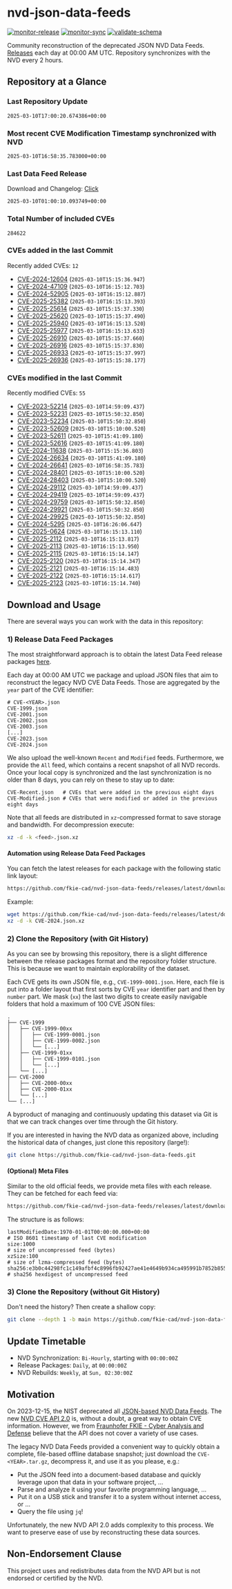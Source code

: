 # nvd-json-data-feeds

[![monitor-release](https://github.com/fkie-cad/nvd-json-data-feeds/actions/workflows/monitor_release.yml/badge.svg)](https://github.com/fkie-cad/nvd-json-data-feeds/actions/workflows/monitor_release.yml)
[![monitor-sync](https://github.com/fkie-cad/nvd-json-data-feeds/actions/workflows/monitor_sync.yml/badge.svg)](https://github.com/fkie-cad/nvd-json-data-feeds/actions/workflows/monitor_sync.yml)
[![validate-schema](https://github.com/fkie-cad/nvd-json-data-feeds/actions/workflows/validate_schema.yml/badge.svg)](https://github.com/fkie-cad/nvd-json-data-feeds/actions/workflows/validate_schema.yml)

Community reconstruction of the deprecated JSON NVD Data Feeds.
[Releases](https://github.com/fkie-cad/nvd-json-data-feeds/releases/latest) each day at 00:00 AM UTC.
Repository synchronizes with the NVD every 2 hours.

## Repository at a Glance

### Last Repository Update

```plain
2025-03-10T17:00:20.674386+00:00
```

### Most recent CVE Modification Timestamp synchronized with NVD

```plain
2025-03-10T16:58:35.783000+00:00
```

### Last Data Feed Release

Download and Changelog: [Click](https://github.com/fkie-cad/nvd-json-data-feeds/releases/latest)

```plain
2025-03-10T01:00:10.093749+00:00
```

### Total Number of included CVEs

```plain
284622
```

### CVEs added in the last Commit

Recently added CVEs: `12`

- [CVE-2024-12604](CVE-2024/CVE-2024-126xx/CVE-2024-12604.json) (`2025-03-10T15:15:36.947`)
- [CVE-2024-47109](CVE-2024/CVE-2024-471xx/CVE-2024-47109.json) (`2025-03-10T16:15:12.703`)
- [CVE-2024-52905](CVE-2024/CVE-2024-529xx/CVE-2024-52905.json) (`2025-03-10T16:15:12.887`)
- [CVE-2025-25382](CVE-2025/CVE-2025-253xx/CVE-2025-25382.json) (`2025-03-10T16:15:13.393`)
- [CVE-2025-25614](CVE-2025/CVE-2025-256xx/CVE-2025-25614.json) (`2025-03-10T15:15:37.330`)
- [CVE-2025-25620](CVE-2025/CVE-2025-256xx/CVE-2025-25620.json) (`2025-03-10T15:15:37.490`)
- [CVE-2025-25940](CVE-2025/CVE-2025-259xx/CVE-2025-25940.json) (`2025-03-10T16:15:13.520`)
- [CVE-2025-25977](CVE-2025/CVE-2025-259xx/CVE-2025-25977.json) (`2025-03-10T16:15:13.633`)
- [CVE-2025-26910](CVE-2025/CVE-2025-269xx/CVE-2025-26910.json) (`2025-03-10T15:15:37.660`)
- [CVE-2025-26916](CVE-2025/CVE-2025-269xx/CVE-2025-26916.json) (`2025-03-10T15:15:37.830`)
- [CVE-2025-26933](CVE-2025/CVE-2025-269xx/CVE-2025-26933.json) (`2025-03-10T15:15:37.997`)
- [CVE-2025-26936](CVE-2025/CVE-2025-269xx/CVE-2025-26936.json) (`2025-03-10T15:15:38.177`)


### CVEs modified in the last Commit

Recently modified CVEs: `55`

- [CVE-2023-52214](CVE-2023/CVE-2023-522xx/CVE-2023-52214.json) (`2025-03-10T14:59:09.437`)
- [CVE-2023-52231](CVE-2023/CVE-2023-522xx/CVE-2023-52231.json) (`2025-03-10T15:50:32.850`)
- [CVE-2023-52234](CVE-2023/CVE-2023-522xx/CVE-2023-52234.json) (`2025-03-10T15:50:32.850`)
- [CVE-2023-52609](CVE-2023/CVE-2023-526xx/CVE-2023-52609.json) (`2025-03-10T15:10:00.520`)
- [CVE-2023-52611](CVE-2023/CVE-2023-526xx/CVE-2023-52611.json) (`2025-03-10T15:41:09.180`)
- [CVE-2023-52616](CVE-2023/CVE-2023-526xx/CVE-2023-52616.json) (`2025-03-10T15:41:09.180`)
- [CVE-2024-11638](CVE-2024/CVE-2024-116xx/CVE-2024-11638.json) (`2025-03-10T15:15:36.803`)
- [CVE-2024-26634](CVE-2024/CVE-2024-266xx/CVE-2024-26634.json) (`2025-03-10T15:41:09.180`)
- [CVE-2024-26641](CVE-2024/CVE-2024-266xx/CVE-2024-26641.json) (`2025-03-10T16:58:35.783`)
- [CVE-2024-28401](CVE-2024/CVE-2024-284xx/CVE-2024-28401.json) (`2025-03-10T15:10:00.520`)
- [CVE-2024-28403](CVE-2024/CVE-2024-284xx/CVE-2024-28403.json) (`2025-03-10T15:10:00.520`)
- [CVE-2024-29112](CVE-2024/CVE-2024-291xx/CVE-2024-29112.json) (`2025-03-10T14:59:09.437`)
- [CVE-2024-29419](CVE-2024/CVE-2024-294xx/CVE-2024-29419.json) (`2025-03-10T14:59:09.437`)
- [CVE-2024-29759](CVE-2024/CVE-2024-297xx/CVE-2024-29759.json) (`2025-03-10T15:50:32.850`)
- [CVE-2024-29921](CVE-2024/CVE-2024-299xx/CVE-2024-29921.json) (`2025-03-10T15:50:32.850`)
- [CVE-2024-29925](CVE-2024/CVE-2024-299xx/CVE-2024-29925.json) (`2025-03-10T15:50:32.850`)
- [CVE-2024-5295](CVE-2024/CVE-2024-52xx/CVE-2024-5295.json) (`2025-03-10T16:26:06.647`)
- [CVE-2025-0624](CVE-2025/CVE-2025-06xx/CVE-2025-0624.json) (`2025-03-10T16:15:13.110`)
- [CVE-2025-2112](CVE-2025/CVE-2025-21xx/CVE-2025-2112.json) (`2025-03-10T16:15:13.817`)
- [CVE-2025-2113](CVE-2025/CVE-2025-21xx/CVE-2025-2113.json) (`2025-03-10T16:15:13.950`)
- [CVE-2025-2115](CVE-2025/CVE-2025-21xx/CVE-2025-2115.json) (`2025-03-10T16:15:14.147`)
- [CVE-2025-2120](CVE-2025/CVE-2025-21xx/CVE-2025-2120.json) (`2025-03-10T16:15:14.347`)
- [CVE-2025-2121](CVE-2025/CVE-2025-21xx/CVE-2025-2121.json) (`2025-03-10T16:15:14.483`)
- [CVE-2025-2122](CVE-2025/CVE-2025-21xx/CVE-2025-2122.json) (`2025-03-10T16:15:14.617`)
- [CVE-2025-2123](CVE-2025/CVE-2025-21xx/CVE-2025-2123.json) (`2025-03-10T16:15:14.740`)


## Download and Usage

There are several ways you can work with the data in this repository:

### 1) Release Data Feed Packages

The most straightforward approach is to obtain the latest Data Feed release packages [here](https://github.com/fkie-cad/nvd-json-data-feeds/releases/latest).

Each day at 00:00 AM UTC we package and upload JSON files that aim to reconstruct the legacy NVD CVE Data Feeds.
Those are aggregated by the `year` part of the CVE identifier:

```
# CVE-<YEAR>.json
CVE-1999.json
CVE-2001.json
CVE-2002.json
CVE-2003.json
[...]
CVE-2023.json
CVE-2024.json
```

We also upload the well-known `Recent` and `Modified` feeds.
Furthermore, we provide the `All` feed, which contains a recent snapshot of all NVD records.
Once your local copy is synchronized and the last synchronization is no older than 8 days, you can rely on these to stay up to date:

```plain
CVE-Recent.json   # CVEs that were added in the previous eight days
CVE-Modified.json # CVEs that were modified or added in the previous eight days
```

Note that all feeds are distributed in `xz`-compressed format to save storage and bandwidth.
For decompression execute:

```sh
xz -d -k <feed>.json.xz
```

#### Automation using Release Data Feed Packages

You can fetch the latest releases for each package with the following static link layout:

```sh
https://github.com/fkie-cad/nvd-json-data-feeds/releases/latest/download/CVE-<YEAR>.json.xz
```

Example:

```sh
wget https://github.com/fkie-cad/nvd-json-data-feeds/releases/latest/download/CVE-2024.json.xz
xz -d -k CVE-2024.json.xz
```

### 2) Clone the Repository (with Git History)

As you can see by browsing this repository, there is a slight difference between the release packages format and the repository folder structure.
This is because we want to maintain explorability of the dataset.

Each CVE gets its own JSON file, e.g., `CVE-1999-0001.json`.
Here, each file is put into a folder layout that first sorts by CVE `year` identifier part and then by `number` part.
We mask (`xx`) the last two digits to create easily navigable folders that hold a maximum of 100 CVE JSON files:

```plain
.
├── CVE-1999
│   ├── CVE-1999-00xx
│   │   ├── CVE-1999-0001.json
│   │   ├── CVE-1999-0002.json
│   │   └── [...]
│   ├── CVE-1999-01xx
│   │   ├── CVE-1999-0101.json
│   │   └── [...]
│   └── [...]
├── CVE-2000
│   ├── CVE-2000-00xx
│   ├── CVE-2000-01xx
│   └── [...]
└── [...]
```

A byproduct of managing and continuously updating this dataset via Git is that we can track changes over time through the Git history.

If you are interested in having the NVD data as organized above, including the historical data of changes, just clone this repository (large!):

```sh
git clone https://github.com/fkie-cad/nvd-json-data-feeds.git
```

#### (Optional) Meta Files

Similar to the old official feeds, we provide meta files with each release. They can be fetched for each feed via:

```sh
https://github.com/fkie-cad/nvd-json-data-feeds/releases/latest/download/CVE-<YEAR>.meta
```

The structure is as follows:

```plain
lastModifiedDate:1970-01-01T00:00:00.000+00:00                          # ISO 8601 timestamp of last CVE modification
size:1000                                                               # size of uncompressed feed (bytes)
xzSize:100                                                              # size of lzma-compressed feed (bytes)
sha256:e3b0c44298fc1c149afbf4c8996fb92427ae41e4649b934ca495991b7852b855 # sha256 hexdigest of uncompressed feed
```

### 3) Clone the Repository (without Git History)

Don't need the history? Then create a shallow copy:

```sh
git clone --depth 1 -b main https://github.com/fkie-cad/nvd-json-data-feeds.git
```


## Update Timetable

* NVD Synchronization: `Bi-Hourly`, starting with `00:00:00Z`
* Release Packages: `Daily`, at `00:00:00Z`
* NVD Rebuilds: `Weekly`, at `Sun, 02:30:00Z`


## Motivation

On 2023-12-15, the NIST deprecated all [JSON-based NVD Data Feeds](https://nvd.nist.gov/vuln/data-feeds#divRetirementBanner-1).
The new [NVD CVE API 2.0](https://nvd.nist.gov/developers/vulnerabilities) is, without a doubt, a great way to obtain CVE information.
However, we from [Fraunhofer FKIE - Cyber Analysis and Defense](https://www.fkie.fraunhofer.de/en/departments/cad.html) believe that the API does not cover a variety of use cases.

The legacy NVD Data Feeds provided a convenient way to quickly obtain a complete, file-based offline database snapshot; just download the `CVE-<YEAR>.tar.gz`, decompress it, and use it as you please, e.g.:

- Put the JSON feed into a document-based database and quickly leverage upon that data in your software project, ...
- Parse and analyze it using your favorite programming language, ...
- Put it on a USB stick and transfer it to a system without internet access, or ...
- Query the file using `jq`!

Unfortunately, the new NVD API 2.0 adds complexity to this process.
We want to preserve ease of use by reconstructing these data sources.

## Non-Endorsement Clause

This project uses and redistributes data from the NVD API but is not endorsed or certified by the NVD.